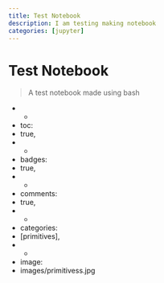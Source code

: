 ```yaml
---
title: Test Notebook
description: I am testing making notebook
categories: [jupyter]
---
```

# Test Notebook
> A test notebook made using bash
- -
- toc:
- true,
- -
- badges:
- true,
- -
- comments:
- true,
- -
- categories:
- [primitives],
- -
- image:
- images/primitivess.jpg
